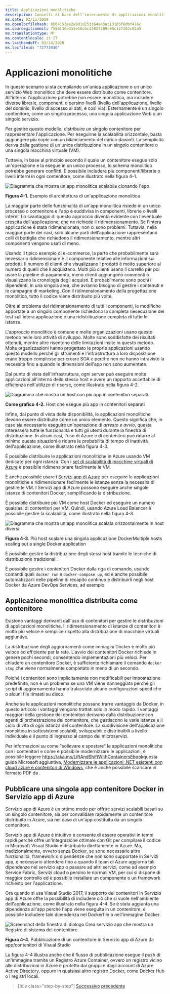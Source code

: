 ```yaml
---
title: Applicazioni monolitiche
description: Concetti di base dell'inserimento di applicazioni monolitiche in contenitori.
ms.date: 02/15/2019
ms.openlocfilehash: 8664153ee2e9d1d253164e43ac13105f6dbf476c
ms.sourcegitcommit: 7588136e355e10cbc2582f389c90c127363c02a5
ms.translationtype: MT
ms.contentlocale: it-IT
ms.lasthandoff: 03/14/2020
ms.locfileid: "72771040"
---
```

# <a name="monolithic-applications"></a>Applicazioni monolitiche

In questo scenario si sta compilando un'unica applicazione o un unico servizio Web monolitico che deve essere distribuito come contenitore. All'interno l'applicazione potrebbe non essere monolitica, ma includere diverse librerie, componenti o persino livelli (livello dell'applicazione, livello del dominio, livello di accesso ai dati, e così via). Esternamente è un singolo contenitore, come un singolo processo, una singola applicazione Web o un singolo servizio.

Per gestire questo modello, distribuire un singolo contenitore per rappresentare l'applicazione. Per eseguirne la scalabilità orizzontale, basta aggiungere più copie con un bilanciamento del carico davanti. La semplicità deriva dalla gestione di un'unica distribuzione in un singolo contenitore o una singola macchina virtuale (VM).

Tuttavia, in base al principio secondo il quale un contenitore esegue solo un'operazione e la esegue in un unico processo, lo schema monolitico potrebbe generare conflitti. È possibile includere più componenti/librerie o livelli interni in ogni contenitore, come illustrato nella figura 4-1.

![Diagramma che mostra un'app monolitica scalabile clonando l'app.](./media/monolithic-applications/monolithic-application-architecture-example.png)

**Figura 4-1.** Esempio di architettura di un'applicazione monolitica

La maggior parte delle funzionalità di un'app monolitica risiede in un unico processo o contenitore e l'app è suddivisa in componenti, librerie o livelli interni. Lo svantaggio di questo approccio diventa evidente con l'eventuale crescita dell'applicazione, che ne richiede il ridimensionamento. Se l'intera applicazione è stata ridimensionata, non ci sono problemi. Tuttavia, nella maggior parte dei casi, solo alcune parti dell'applicazione rappresentano colli di bottiglia che richiedono il ridimensionamento, mentre altri componenti vengono usati di meno.

Usando il tipico esempio di e-commerce, la parte che probabilmente sarà necessario ridimensionare è il componente relativo alle informazioni sui prodotti. Il numero di clienti che visualizzano i prodotti è molto superiore al numero di quelli che li acquistano. Molti più clienti usano il carrello per poi usare la pipeline di pagamento, meno clienti aggiungono commenti o visualizzano la cronologia degli acquisti. E probabilmente sono pochi i dipendenti, in una singola area, che avranno bisogno di gestire i contenuti e le campagne di marketing. Con il ridimensionamento della progettazione monolitica, tutto il codice viene distribuito più volte.

Oltre al problema del ridimensionamento di tutti i componenti, le modifiche apportate a un singolo componente richiedono la completa riesecuzione dei test sull'intera applicazione e una ridistribuzione completa di tutte le istanze.

L'approccio monolitico è comune e molte organizzazioni usano questo metodo nelle loro attività di sviluppo. Molte sono soddisfatte dei risultati ottenuti, mentre altre risentono delle limitazioni insite in questo metodo. Molte organizzazioni hanno progettato le proprie applicazioni usando questo modello perché gli strumenti e l'infrastruttura a loro disposizione erano troppo complesse per creare SOA e perché non ne hanno intravisto la necessità fino a quando le dimensioni dell'app non sono aumentate.

Dal punto di vista dell'infrastruttura, ogni server può eseguire molte applicazioni all'interno dello stesso host e avere un rapporto accettabile di efficienza nell'utilizzo di risorse, come illustrato nella figura 4-2.

![Diagramma che mostra un host con più app in contenitori separati.](./media/monolithic-applications/host-with-multiple-apps-containers.png)

**Come grafico 4-2.** Host che esegue più app in contenitori separati

Infine, dal punto di vista della disponibilità, le applicazioni monolitiche devono essere distribuite come un unico elemento. Questo significa che, in caso sia necessario eseguire un'operazione di *arresto e avvio*, questa interesserà tutte le funzionalità e tutti gli utenti durante la finestra di distribuzione. In alcuni casi, l'uso di Azure e di contenitori può ridurre al minimo queste situazioni e ridurre le probabilità di tempo di inattività dell'applicazione, come illustrato nella figura 4-3.

È possibile distribuire le applicazioni monolitiche in Azure usando VM dedicate per ogni istanza. Con i [set di scalabilità di macchine virtuali di Azure](https://docs.microsoft.com/azure/virtual-machine-scale-sets/) è possibile ridimensionare facilmente le VM.

È anche possibile usare i [Servizi app di Azure](https://azure.microsoft.com/services/app-service/) per eseguire le applicazioni monolitiche e ridimensionare facilmente le istanze senza la necessità di gestire le VM. I Servizi app di Azure possono eseguire anche singole istanze di contenitori Docker, semplificando la distribuzione.

È possibile distribuire più VM come host Docker ed eseguire un numero qualsiasi di contenitori per VM. Quindi, usando Azure Load Balancer è possibile gestire la scalabilità, come illustrato nella figura 4-3.

![Diagramma che mostra un'app monolitica scalata orizzontalmente in host diversi.](./media/monolithic-applications/multiple-hosts-from-single-docker-container.png)

**Figura 4-3**. Più host scalare una singola applicazione DockerMultiple hosts scaling out a single Docker application

È possibile gestire la distribuzione degli stessi host tramite le tecniche di distribuzione tradizionali.

È possibile gestire i contenitori Docker dalla riga di comando, usando comandi quali `docker run` e `docker-compose up`, ed è anche possibile automatizzarli nelle pipeline di recapito continuo e distribuirli negli host Docker da Azure DevOps Services, ad esempio.

## <a name="monolithic-application-deployed-as-a-container"></a>Applicazione monolitica distribuita come contenitore

Esistono vantaggi derivanti dall'uso di contenitori per gestire le distribuzioni di applicazioni monolitiche. Il ridimensionamento di istanze di contenitori è molto più veloce e semplice rispetto alla distribuzione di macchine virtuali aggiuntive.

La distribuzione degli aggiornamenti come immagini Docker è molto più veloce ed efficiente per la rete. L'avvio dei contenitori Docker richiede in genere pochi secondi, consentendo implementazioni più veloci. Per chiudere un contenitore Docker, è sufficiente richiamare il comando `docker stop` che viene normalmente completato in meno di un secondo.

Poiché i contenitori sono implicitamente non modificabili per impostazione predefinita, non è un problema se una VM viene danneggiata perché gli script di aggiornamento hanno tralasciato alcune configurazioni specifiche o alcuni file rimasti su disco.

Anche se le applicazioni monolitiche possano trarre vantaggio da Docker, in questo articolo i vantaggi vengono trattati solo in modo rapido. I vantaggi maggiori della gestione dei contenitori derivano dalla distribuzione con agenti di orchestrazione del contenitore, che gestiscono le varie istanze e il ciclo di vita di ogni istanza del contenitore. La suddivisione dell'applicazione monolitica in sottosistemi scalabili, sviluppabili e distribuibili a livello individuale è il punto di ingresso al campo dei microservizi.

Per informazioni su come "sollevare e spostare" le applicazioni monolitiche con i contenitori e come è possibile modernizzare le applicazioni, è possibile leggere <https://aka.ms/LiftAndShiftWithContainersEbook>questa guida Microsoft aggiuntiva, [Modernizzare le applicazioni .NET esistenti con cloud azure e contenitori di Windows](../../modernize-with-azure-containers/index.md), che è anche possibile scaricare in formato PDF da .

## <a name="publish-a-single-docker-container-app-to-azure-app-service"></a>Pubblicare una singola app contenitore Docker in Servizio app di Azure

Servizio app di Azure è un ottimo modo per offrire servizi scalabili basati su un singolo contenitore, sia per convalidare rapidamente un contenitore distribuito in Azure, sia nel caso di un'app costituita da un singolo contenitore.

Servizio app di Azure è intuitivo e consente di essere operativi in tempi rapidi perché offre un'integrazione ottimale con Git per compilare il codice in Microsoft Visual Studio e distribuirlo direttamente in Azure. Ma, tradizionalmente, ovvero senza Docker, se sono necessarie altre funzionalità, framework o dipendenze che non sono supportate in Servizi app, è necessario attendere fino a quando il team di Azure aggiorna tali dipendenze nel servizio app o passare ad altri servizi, come ad esempio Service Fabric, Servizi cloud o persino le normali VM, per cui si dispone di maggior controllo ed è possibile installare un componente o un framework richiesto per l'applicazione.

Ora quando si usa Visual Studio 2017, il supporto dei contenitori in Servizio app di Azure offre la possibilità di includere ciò che si vuole nell'ambiente dell'applicazione, come illustrato nella figura 4-4. Se è stata aggiunta una dipendenza all'app perché l'app viene eseguita in un contenitore, è possibile includere tale dipendenza nel Dockerfile o nell'immagine Docker.

![Screenshot della finestra di dialogo Crea servizio app che mostra un Registro di sistema del contenitore.](./media/monolithic-applications/publish-azure-app-service-container.png)

**Figura 4-4**. Pubblicazione di un contenitore in Servizio app di Azure da app/contenitori di Visual Studio

La figura 4-4 illustra anche che il flusso di pubblicazione esegue il push di un'immagine tramite un Registro Azure Container, ovvero un registro vicino alle distribuzioni in Azure e protetto dai gruppi e dagli account di Azure Active Directory, oppure in qualsiasi altro registro Docker, come Docker Hub o i registri locali.

>[!div class="step-by-step"]
>[Successivo](common-container-design-principles.md)
>[precedente](state-and-data-in-docker-applications.md)

